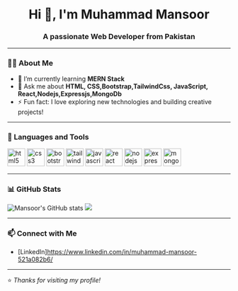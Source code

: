 <h1 align="center">Hi 👋, I'm Muhammad Mansoor</h1>
<h3 align="center">A passionate Web Developer from Pakistan</h3>

---

### 👨‍💻 About Me
- 🌱 I’m currently learning **MERN Stack**
- 💬 Ask me about **HTML, CSS,Bootstrap,TailwindCss, JavaScript, React,Nodejs,Expressjs,MongoDb**
- ⚡ Fun fact: I love exploring new technologies and building creative projects!

---

### 🚀 Languages and Tools

<p align="left">
  <img src="https://cdn.jsdelivr.net/gh/devicons/devicon/icons/html5/html5-original.svg" alt="html5" width="40" height="40"/>
  <img src="https://cdn.jsdelivr.net/gh/devicons/devicon/icons/css3/css3-original.svg" alt="css3" width="40" height="40"/>
  <img src="https://cdn.jsdelivr.net/gh/devicons/devicon/icons/bootstrap/bootstrap-original.svg" alt="bootstrap" width="40" height="40"/>
  <img src="https://cdn.jsdelivr.net/gh/devicons/devicon/icons/tailwindcss/tailwindcss-plain.svg" alt="tailwind" width="40" height="40"/>
  <img src="https://cdn.jsdelivr.net/gh/devicons/devicon/icons/javascript/javascript-original.svg" alt="javascript" width="40" height="40"/>
  <img src="https://cdn.jsdelivr.net/gh/devicons/devicon/icons/react/react-original.svg" alt="react" width="40" height="40"/>
  <img src="https://cdn.jsdelivr.net/gh/devicons/devicon/icons/nodejs/nodejs-original.svg" alt="nodejs" width="40" height="40"/>
  <img src="https://cdn.jsdelivr.net/gh/devicons/devicon/icons/express/express-original.svg" alt="express" width="40" height="40"/>
  <img src="https://cdn.jsdelivr.net/gh/devicons/devicon/icons/mongodb/mongodb-original.svg" alt="mongodb" width="40" height="40"/>
</p>

---

### 📊 GitHub Stats

<p align="left">
  <img src="https://github-readme-stats.vercel.app/api?username=xxmansoor&show_icons=true&theme=tokyonight" alt="Mansoor's GitHub stats" />
  <img src="https://github-readme-stats.vercel.app/api/top-langs/?username=xxmansoor&layout=compact&theme=tokyonight" />
</p>

---

### 📫 Connect with Me
- [LinkedIn]https://www.linkedin.com/in/muhammad-mansoor-521a082b6/


---

⭐️ *Thanks for visiting my profile!*

